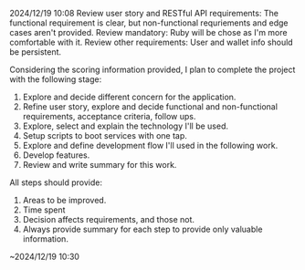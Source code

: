 2024/12/19 10:08
Review user story and RESTful API requirements: The functional requirement is clear,
but non-functional requriements and edge cases aren't provided.
Review mandatory: Ruby will be chose as I'm more comfortable with it.
Review other requirements: User and wallet info should be persistent.

Considering the scoring information provided, I plan to complete the project with
the following stage:
1. Explore and decide different concern for the application.
2. Refine user story, explore and decide functional and non-functional requirements,
acceptance criteria, follow ups.
3. Explore, select and explain the technology I'll be used.
4. Setup scripts to boot services with one tap.
5. Explore and define development flow I'll used in the following work.
6. Develop features.
7. Review and write summary for this work.

All steps should provide:
1. Areas to be improved.
2. Time spent
3. Decision affects requirements, and those not.
4. Always provide summary for each step to provide only valuable information.

~2024/12/19 10:30
